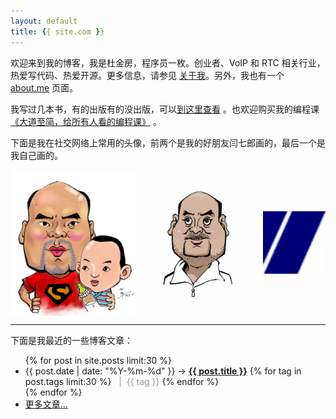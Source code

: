 ```yaml
---
layout: default
title: {{ site.com }}
---
```


欢迎来到我的博客，我是杜金房，程序员一枚。创业者、VoIP 和 RTC 相关行业，热爱写代码、热爱开源。更多信息，请参见 [关于我](/about.html)。另外，我也有一个 [about.me](http://about.me/dujinfang) 页面。

我写过几本书，有的出版有的没出版，可以[到这里查看](http://book.dujinfang.com) 。也欢迎购买我的编程课[《大道至简，给所有人看的编程课》](https://note.mowen.cn/note-intro/?noteUuid=Fj65tBfKpyvQrZEuFCmmT) 。

下面是我在社交网络上常用的头像，前两个是我的好朋友闫七郎画的，最后一个是我自己画的。

<div style="display: flex; flex-direction: row; justify-content: space-between; align-self: center;">
<img width="200px" style="align-self: center;" src="/images/seven-bingbing.jpg">
<img width="200px" style="align-self: center;" src="/images/seven.jpg">
<img width="100px" style="align-self: center;" src="/images/7-200.jpg">
</div>

<hr>

下面是我最近的一些博客文章：

<ul class="posts">
  {% for post in site.posts limit:30 %}
    <li class="post-list"><span>{{ post.date | date: "%Y-%m-%d" }}</span> &rarr;
    <a href="{{ post.url }}"><strong>{{ post.title }}</strong></a>
    {% for tag in post.tags limit:30 %}
      <span style="color:#999">&nbsp;&nbsp;|&nbsp;&nbsp;{{ tag }}</span>
    {% endfor %}
    </li>
  {% endfor %}
    <li class="post-list"><span><a href="/posts.html">更多文章...</a></span></li>

</ul>

<br><br>

